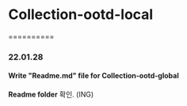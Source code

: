 # Collection-ootd-local
==========

### 22.01.28
#### Write "Readme.md" file for Collection-ootd-global 
**Readme folder** 확인. (ING)
